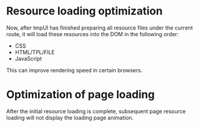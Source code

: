 # Resource loading optimization
Now, after tmpUI has finished preparing all resource files under the current route, it will load these resources into the DOM in the following order:

* CSS
* HTML/TPL/FILE
* JavaScript

This can improve rendering speed in certain browsers.

# Optimization of page loading
After the initial resource loading is complete, subsequent page resource loading will not display the loading page animation.